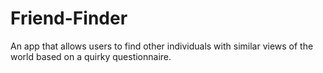 # Friend-Finder
An app that allows users to find other individuals with similar views of the world based on a quirky questionnaire.
